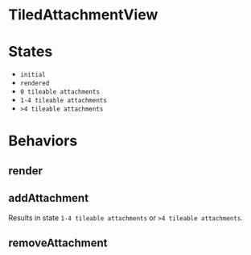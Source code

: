 # TiledAttachmentView

# States
* ```initial```
* ```rendered```
* ```0 tileable attachments```
* ```1-4 tileable attachments```
* ```>4 tileable attachments```

# Behaviors
## render
## addAttachment
Results in state ```1-4 tileable attachments``` or ```>4 tileable attachments```.
## removeAttachment